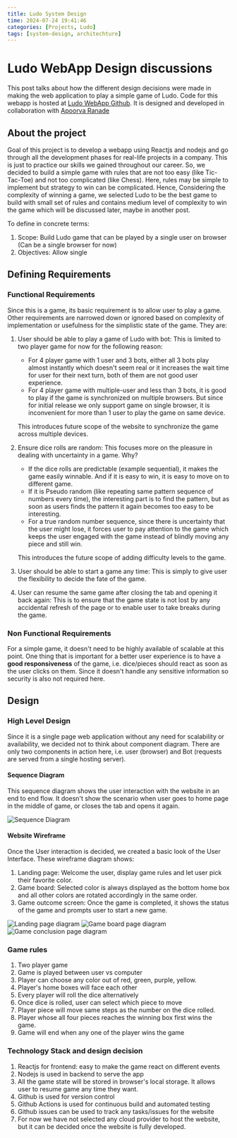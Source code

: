```yaml
---
title: Ludo System Design
time: 2024-07-24 19:41:46
categories: [Projects, Ludo]
tags: [system-design, architechture]
---
```


# Ludo WebApp Design discussions

This post talks about how the different design decisions were made in making the
web application to play a simple game of Ludo. Code for this webapp is hosted
at [Ludo WebApp Github](https://github.com/gauravloj/ludo-webapp).
It is designed and developed in collaboration with [Apoorva Ranade](https://github.com/apoorvaran)

## About the project

Goal of this project is to develop a webapp using Reactjs and nodejs and go through
all the development phases for real-life projects in a company. This is just to practice
our skills we gained throughout our career. So, we decided to build a simple game with rules
that are not too easy (like Tic-Tac-Toe) and not too complicated (like Chess). Here, rules
may be simple to implement but strategy to win can be complicated. Hence, Considering the
complexity of winning a game, we selected Ludo to be the best game to build with small set of
rules and contains medium level of complexity to win the game which will be discussed later,
maybe in another post.

To define in concrete terms:

1. Scope: Build Ludo game that can be played by a single user on browser (Can be a single browser for now)
1. Objectives: Allow single

## Defining Requirements

### Functional Requirements

Since this is a game, its basic requirement is to allow user to play a game. Other requirements
are narrowed down or ignored based on complexity of implementation or usefulness for the simplistic
state of the game. They are:

1. User should be able to play a game of Ludo with bot: This is limited to two player game for now for the following reason:

   - For 4 player game with 1 user and 3 bots, either all 3 bots play almost instantly which doesn't seem real or it increases
     the wait time for user for their next turn, both of them are not good user experience.
   - For 4 player game with multiple-user and less than 3 bots, it is good to play if the game is synchronized on multiple
     browsers. But since for initial release we only support game on single browser, it is inconvenient for more than 1 user
     to play the game on same device.

   This introduces future scope of the website to synchronize the game across multiple devices.

2. Ensure dice rolls are random: This focuses more on the pleasure in dealing with uncertainty in a game. Why?

   - If the dice rolls are predictable (example sequential), it makes the game easily winnable. And if it is easy to win,
     it is easy to move on to different game.
   - If it is Pseudo random (like repeating same pattern sequence of numbers every time), the interesting part is to find the
     pattern, but as soon as users finds the pattern it again becomes too easy to be interesting.
   - For a true random number sequence, since there is uncertainty that the user might lose, it forces user to pay attention
     to the game which keeps the user engaged with the game instead of blindly moving any piece and still win.

   This introduces the future scope of adding difficulty levels to the game.

3. User should be able to start a game any time: This is simply to give user the flexibility to decide the fate of the game.
4. User can resume the same game after closing the tab and opening it back again: This is to ensure that the game state
   is not lost by any accidental refresh of the page or to enable user to take breaks during the game.

### Non Functional Requirements

For a simple game, it doesn't need to be highly available of scalable at this point. One thing that is important
for a better user experience is to have a **good responsiveness** of the game, i.e. dice/pieces should react as soon as
the user clicks on them. Since it doesn't handle any sensitive information so security is also not required here.

## Design

### High Level Design

Since it is a single page web application without any need for scalability or availability,
we decided not to think about component diagram. There are only two components in action here,
i.e. user (browser) and Bot (requests are served from a single hosting server).

#### Sequence Diagram

This sequence diagram shows the user interaction with the website in an end to end flow.
It doesn't show the scenario when user goes to home page in the middle of game, or closes
the tab and opens it again.

![Sequence Diagram](assets/img/ludo/user-interaction-sequence-diagram.jpg)

#### Website Wireframe

Once the User interaction is decided, we created a basic look of the User Interface.
These wireframe diagram shows:

1. Landing page: Welcome the user, display game rules and let user pick their favorite color.
2. Game board: Selected color is always displayed as the bottom home box and all other colors are
   rotated accordingly in the same order.
3. Game outcome screen: Once the game is completed, it shows the status of the game and prompts user
   to start a new game.

![Landing page diagram](assets/img/ludo/ludo-wireframe-landing.jpg)
![Game board page diagram](assets/img/ludo/ludo-wireframe-gameboard.jpg)
![Game conclusion page diagram](assets/img/ludo/ludo-wireframe-conclusion.jpg)

### Game rules

1. Two player game
1. Game is played between user vs computer
1. Player can choose any color out of red, green, purple, yellow.
1. Player's home boxes will face each other
1. Every player will roll the dice alternatively
1. Once dice is rolled, user can select which piece to move
1. Player piece will move same steps as the number on the dice rolled.
1. Player whose all four pieces reaches the winning box first wins the game.
1. Game will end when any one of the player wins the game

### Technology Stack and design decision

1. Reactjs for frontend: easy to make the game react on different events
1. Nodejs is used in backend to serve the app
1. All the game state will be stored in browser's local storage. It allows user to resume game any time they want.
1. Github is used for version control
1. Github Actions is used for continuous build and automated testing
1. Github issues can be used to track any tasks/issues for the website
1. For now we have not selected any cloud provider to host the website, but it can be decided once the website is fully developed.
